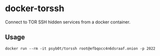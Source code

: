 # docker-torssh

Connect to TOR SSH hidden services from a docker container.

## Usage

```
docker run --rm -it psyb0t/torssh root@efbqocc4n6dsraaf.onion -p 2022
```
